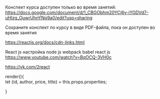 Конспект курса доступен только во время занятий: https://docs.google.com/document/d/1_CBGObhm20YCj6y-iYGDVd7-uHIzg_OuwrUhnYNq9a0/edit?usp=sharing

Сохраните конспект по курсу в виде PDF-файла, пока он доступен во время занятия

https://reactjs.org/docs/cdn-links.html

React js настройка node js webpack babel react js
https://www.youtube.com/watch?v=BqOCQ-3VH0c

https://vk.com/2react



 <Book key={i} 
	 properties={dataBook[i]}
  />

 render(){	
   let {id, author, price, title} = this.props.properties;

 }




